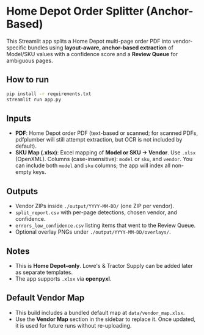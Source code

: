 # Home Depot Order Splitter (Anchor-Based)

This Streamlit app splits a Home Depot multi-page order PDF into vendor-specific bundles using **layout-aware, anchor-based extraction** of Model/SKU values with a confidence score and a **Review Queue** for ambiguous pages.

## How to run
```bash
pip install -r requirements.txt
streamlit run app.py
```

## Inputs
- **PDF**: Home Depot order PDF (text-based or scanned; for scanned PDFs, pdfplumber will still attempt extraction, but OCR is not included by default).
- **SKU Map (.xlsx)**: Excel mapping of **Model or SKU → Vendor**. Use `.xlsx` (OpenXML). Columns (case-insensitive): `model` or `sku`, and `vendor`. You can include both `model` and `sku` columns; the app will index all non-empty keys.

## Outputs
- Vendor ZIPs inside `./output/YYYY-MM-DD/` (one ZIP per vendor).
- `split_report.csv` with per-page detections, chosen vendor, and confidence.
- `errors_low_confidence.csv` listing items that went to the Review Queue.
- Optional overlay PNGs under `./output/YYYY-MM-DD/overlays/`.

## Notes
- This is **Home Depot–only**. Lowe's & Tractor Supply can be added later as separate templates.
- The app supports `.xlsx` via **openpyxl**.


## Default Vendor Map
- This build includes a bundled default map at `data/vendor_map.xlsx`.
- Use the **Vendor Map** section in the sidebar to replace it. Once updated, it is used for future runs without re-uploading.

